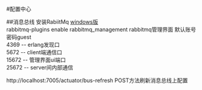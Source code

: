 #配置中心

##消息总线
安装RabiitMq [windows版](http://www.rabbitmq.com/install-windows.html)  
rabbitmq-plugins enable rabbitmq_management rabbitmq管理界面 默认账号密码guest  
4369 -- erlang发现口  
5672 -- client端通信口  
15672 -- 管理界面ui端口  
25672 -- server间内部通信

http://localhost:7005/actuator/bus-refresh  POST方法刷新消息总线上配置